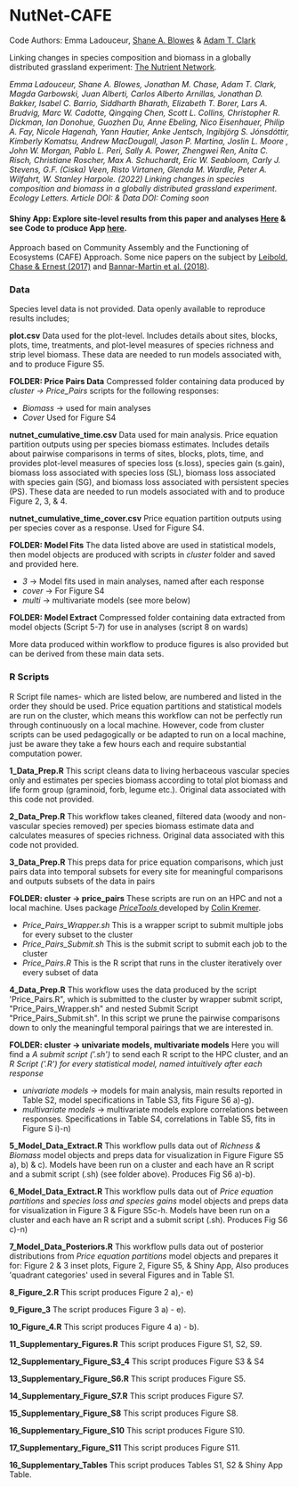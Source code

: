 # NutNet-CAFE

Code Authors: Emma Ladouceur, [Shane A. Blowes](https://github.com/sablowes) & [Adam T. Clark](https://github.com/adamtclark)
 
Linking changes in species composition and biomass in a globally distributed grassland experiment: [The Nutrient Network](https://nutnet.org/home).

*Emma Ladouceur, Shane A. Blowes, Jonathan M. Chase, Adam T. Clark, Magda Garbowski, Juan Alberti, Carlos Alberto Arnillas, Jonathan D. Bakker, Isabel C. Barrio, Siddharth Bharath, Elizabeth T. Borer, Lars A. Brudvig, Marc W. Cadotte, Qingqing Chen, Scott L. Collins, Christopher R. Dickman, Ian Donohue, Guozhen Du, Anne Ebeling, Nico Eisenhauer, Philip A. Fay, Nicole Hagenah, Yann Hautier, Anke Jentsch, Ingibjörg S. Jónsdóttir, Kimberly Komatsu, Andrew MacDougall, Jason P. Martina, Joslin L. Moore , John W. Morgan, Pablo L. Peri, Sally A. Power, Zhengwei Ren, Anita C. Risch, Christiane Roscher, Max A. Schuchardt, Eric W. Seabloom, Carly J. Stevens, G.F. (Ciska) Veen, Risto Virtanen, Glenda M. Wardle, Peter A. Wilfahrt, W. Stanley Harpole. (2022) Linking changes in species composition and biomass in a globally distributed grassland experiment. Ecology Letters. Article DOI: & Data DOI: Coming soon*

#### **Shiny App**: Explore site-level results from this paper and analyses [Here](https://emma-ladouceur.shinyapps.io/nn-cafe-app/) & see Code to produce App [here](https://github.com/emma-ladouceur/NN-CAFE-App).

Approach based on Community Assembly and the Functioning of Ecosystems (CAFE) Approach. Some nice papers on the subject by  [Leibold, Chase & Ernest (2017)](https://doi.org/10.1002/ecy.1697) and [Bannar-Martin et al. (2018)](https://doi.org/10.1111/ele.12895).

### Data
Species level data is not provided. Data openly available to reproduce results includes;

**plot.csv** Data used for the plot-level. Includes details about sites, blocks, plots, time, treatments, and plot-level measures of species richness and strip level biomass. These data are needed to run models associated with, and to produce Figure S5.

**FOLDER: Price Pairs Data** Compressed folder containing data produced by *cluster -> Price_Pairs* scripts for the following responses:
- *Biomass* -> used for main analyses
- *Cover* Used for Figure S4

**nutnet_cumulative_time.csv** Data used for main analysis. Price equation partition outputs using per species biomass estimates.  Includes details about pairwise comparisons in terms of sites, blocks, plots, time, and provides plot-level measures of species loss (s.loss), species gain (s.gain), biomass loss associated with species loss (SL), biomass loss associated with  species gain (SG), and biomass loss associated with persistent species (PS). These data are needed to run models associated with and to produce Figure 2, 3, & 4.

**nutnet_cumulative_time_cover.csv** Price equation partition outputs using per species cover as a response. Used for Figure S4.

**FOLDER: Model Fits** The data listed above are used in statistical models, then model objects are produced with scripts in *cluster* folder and saved and provided here. 
- *3* -> Model fits used in main analyses, named after each response
- *cover* -> For Figure S4
- *multi* -> multivariate models (see more below)

**FOLDER: Model Extract** Compressed folder containing data extracted from model objects (Script 5-7) for use in analyses (script 8 on wards)

More data produced within workflow to produce figures is also provided but can be derived from these main data sets.

### **R Scripts** 
R Script file names- which are listed below, are numbered and listed in the order they should be used. Price equation partitions and statistical models are run on the cluster, which means this workflow can not be perfectly run through continuously on a local machine. However, code from cluster scripts can be used pedagogically or be adapted to run on a local machine, just be aware they take a few hours each and require substantial computation power.

**1_Data_Prep.R** This script cleans data to living herbaceous vascular species only and estimates per species biomass according to total plot biomass and life form group (graminoid, forb, legume etc.). Original data associated with this code not provided.

**2_Data_Prep.R** This workflow takes cleaned, filtered data (woody and non-vascular species removed) per species biomass estimate data and calculates measures of species richness. Original data associated with this code not provided.

**3_Data_Prep.R** This preps data for price equation comparisons, which just pairs data into temporal subsets for every site for meaningful comparisons and outputs subsets of the data in pairs

**FOLDER: cluster -> price_pairs**
These scripts are run on an HPC and not a local machine. Uses package [*PriceTools* ](https://github.com/ctkremer/priceTools/) developed by [Colin Kremer](https://scholar.google.com/citations?user=BRbxQwwAAAAJ&hl=en).
- *Price_Pairs_Wrapper.sh* This is a wrapper script to submit multiple jobs for every subset to the cluster
- *Price_Pairs_Submit.sh* This is the submit script to submit each job to the cluster
- *Price_Pairs.R* This is the R script that runs in the cluster iteratively over every subset of data

**4_Data_Prep.R** This workflow uses the data produced by the script 'Price_Pairs.R", which is submitted to the cluster by wrapper submit script, "Price_Pairs_Wrapper.sh" and nested Submit Script "Price_Pairs_Submit.sh". In this script we prune the pairwise comparisons down to only the meaningful temporal pairings that we are interested in.

**FOLDER: cluster -> univariate models, multivariate models**
Here you will find a *A submit script ('.sh')* to send each R script to the HPC cluster, and an *R Script ('.R')* *for every statistical model, named intuitively after each response*
- *univariate models* -> models for main analysis, main results reported in Table S2, model specifications in Table S3, fits Figure S6 a)-g).
- *multivariate models* -> multivariate models explore correlations between responses. Specifications in Table S4, correlations in Table S5, fits in Figure S i)-n)

**5_Model_Data_Extract.R** This workflow pulls data out of *Richness & Biomass* model objects and preps data for visualization in Figure Figure S5 a), b) & c). Models have been run on a cluster and each have an R script and a submit script (.sh) (see folder above). Produces Fig S6 a)-b).

**6_Model_Data_Extract.R** This workflow pulls data out of *Price equation partitions* and *species loss and species gains* model objects and preps data for visualization in Figure 3 & Figure S5c-h. Models have been run on a cluster and each have an R script and a submit script (.sh). Produces Fig S6 c)-n)

**7_Model_Data_Posteriors.R** This workflow pulls data out of posterior distributions from *Price equation partitions* model objects and prepares it for: Figure 2 & 3 inset plots, Figure 2, Figure S5, & Shiny App, Also produces 'quadrant categories' used in several Figures and in Table S1.

**8_Figure_2.R** This script produces Figure 2 a),- e)

**9_Figure_3**  The script produces Figure 3 a) - e).

**10_Figure_4.R** This script produces Figure 4 a) - b).

**11_Supplementary_Figures.R** This script produces Figure S1, S2, S9.

**12_Supplementary_Figure_S3_4** This script produces Figure S3 & S4

**13_Supplementary_Figure_S6.R** This script produces Figure S5.

**14_Supplementary_Figure_S7.R** This script produces Figure S7.

**15_Supplementary_Figure_S8** This script produces Figure S8.

**16_Supplementary_Figure_S10** This script produces Figure S10.

**17_Supplementary_Figure_S11** This script produces Figure S11.

**16_Supplementary_Tables** This script produces Tables S1, S2 & Shiny App Table.

